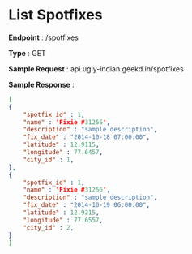 # List Spotfixes
**Endpoint** : /spotfixes

**Type**	 : GET

**Sample Request** : api.ugly-indian.geekd.in/spotfixes

**Sample Response** :
```json
[
{
	"spotfix_id" : 1,
	"name" : 'Fixie #31256',
	"description" : "sample description",
	"fix_date" : "2014-10-18 07:00:00",
	"latitude" : 12.9115,
	"longitude" : 77.6457,
	"city_id" : 1,
},
{
	"spotfix_id" : 1,
	"name" : 'Fixie #31256',
	"description" : "sample description",
	"fix_date" : "2014-10-19 06:00:00",
	"latitude" : 12.9215,
	"longitude" : 77.6557,
	"city_id" : 2,
}
]
```
